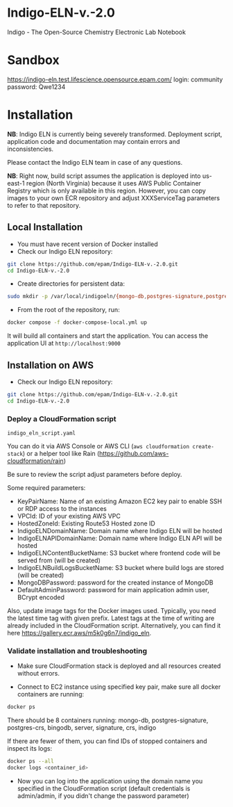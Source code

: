 # Indigo-ELN-v.-2.0

Indigo - The Open-Source Chemistry Electronic Lab Notebook

# Sandbox

https://indigo-eln.test.lifescience.opensource.epam.com/
login: community
password: Qwe1234

# Installation

**NB**: Indigo ELN is currently being severely transformed. Deployment script, application code and documentation may contain errors and inconsistencies.

Please contact the Indigo ELN team in case of any questions.

**NB**: Right now, build script assumes the application is deployed into us-east-1 region (North Virginia) because it uses AWS Public Container Registry which is only available in this region.
However, you can copy images to your own ECR repository and adjust XXXServiceTag parameters to refer to that repository.


## Local Installation
- You must have recent version of Docker installed
- Check our Indigo ELN repository:
```bash
git clone https://github.com/epam/Indigo-ELN-v.-2.0.git
cd Indigo-ELN-v.-2.0
```
- Create directories for persistent data:
```bash
sudo mkdir -p /var/local/indigoeln/{mongo-db,postgres-signature,postgres-crs,bingodb}
```
- From the root of the repository, run:
```bash
docker compose -f docker-compose-local.yml up
```
It will build all containers and start the application. You can access the application UI at `http://localhost:9000`


## Installation on AWS
- Check our Indigo ELN repository:
```bash
git clone https://github.com/epam/Indigo-ELN-v.-2.0.git
cd Indigo-ELN-v.-2.0
```

### Deploy a CloudFormation script
`indigo_eln_script.yaml`

You can do it via AWS Console or AWS CLI (`aws cloudformation create-stack`) or a helper tool like Rain (https://github.com/aws-cloudformation/rain)

Be sure to review the script adjust parameters before deploy.

Some required parameters:
- KeyPairName: Name of an existing Amazon EC2 key pair to enable SSH or RDP access to the instances
- VPCId: ID of your existing AWS VPC
- HostedZoneId: Existing Route53 Hosted zone ID
- IndigoELNDomainName: Domain name where Indigo ELN will be hosted
- IndigoELNAPIDomainName: Domain name where Indigo ELN API will be hosted
- IndigoELNContentBucketName: S3 bucket where frontend code will be served from (will be created)
- IndigoELNBuildLogsBucketName: S3 bucket where build logs are stored (will be created)
- MongoDBPassword: password for the created instance of MongoDB
- DefaultAdminPassword: password for main application admin user, BCrypt encoded

Also, update image tags for the Docker images used. Typically, you need the latest time tag with given prefix. Latest tags at the time of writing are already included in the CloudFormation script. Alternatively, you can find it here https://gallery.ecr.aws/m5k0g6n7/indigo_eln. 

### Validate installation and troubleshooting

- Make sure CloudFormation stack is deployed and all resources created without errors.

- Connect to EC2 instance using specified key pair, make sure all docker containers are running:
```bash
docker ps
```
There should be 8 containers running: mongo-db, postgres-signature, postgres-crs, bingodb, server, signature, crs, indigo

If there are fewer of them, you can find IDs of stopped containers and inspect its logs:
```bash
docker ps --all
docker logs <container_id>
```

- Now you can log into the application using the domain name you specified in the CloudFormation script (default credentials is admin/admin, if you didn't change the password parameter)
